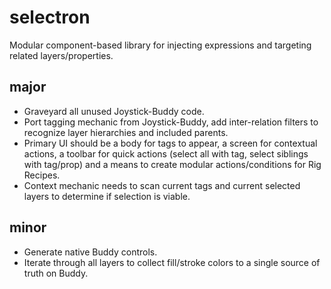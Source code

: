 # selectron

Modular component-based library for injecting expressions and targeting related layers/properties.

## major
* Graveyard all unused Joystick-Buddy code.
* Port tagging mechanic from Joystick-Buddy, add inter-relation filters to recognize layer hierarchies and included parents.
* Primary UI should be a body for tags to appear, a screen for contextual actions, a toolbar for quick actions (select all with tag, select siblings with tag/prop) and a means to create modular actions/conditions for Rig Recipes.
* Context mechanic needs to scan current tags and current selected layers to determine if selection is viable.

## minor
* Generate native Buddy controls.
* Iterate through all layers to collect fill/stroke colors to a single source of truth on Buddy.
